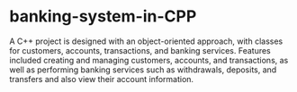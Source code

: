 # banking-system-in-CPP
A C++ project is designed with an object-oriented approach, with classes for customers, accounts, transactions, and banking services. Features included creating and managing customers, accounts, and transactions, as well as performing banking services such as withdrawals, deposits, and transfers and also view their account information.

